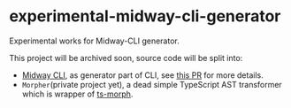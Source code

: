 # experimental-midway-cli-generator

Experimental works for Midway-CLI generator.

This project will be archived soon, source code will be split into:

- [Midway CLI](https://github.com/midwayjs/cli), as generator part of CLI, see [this PR](https://github.com/midwayjs/cli/pull/170) for more details.
- `Morpher`(private project yet), a dead simple TypeScript AST transformer which is wrapper of [ts-morph](https://ts-morph.com/).
